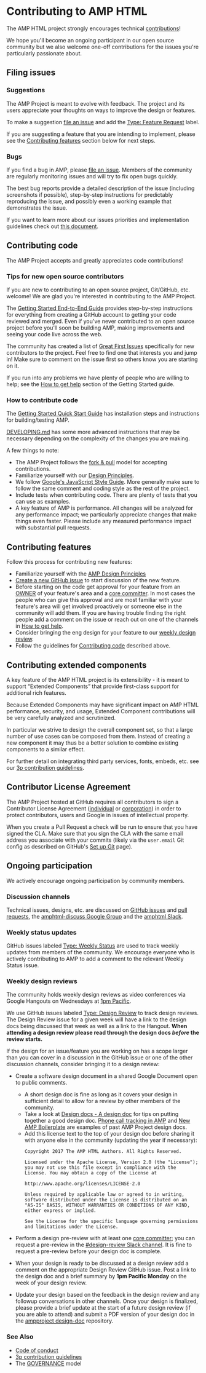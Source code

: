 <!---
Copyright 2015 The AMP HTML Authors. All Rights Reserved.

Licensed under the Apache License, Version 2.0 (the "License");
you may not use this file except in compliance with the License.
You may obtain a copy of the License at

      http://www.apache.org/licenses/LICENSE-2.0

Unless required by applicable law or agreed to in writing, software
distributed under the License is distributed on an "AS-IS" BASIS,
WITHOUT WARRANTIES OR CONDITIONS OF ANY KIND, either express or implied.
See the License for the specific language governing permissions and
limitations under the License.
-->

# Contributing to AMP HTML

The AMP HTML project strongly encourages technical [contributions](https://www.ampproject.org/contribute/)!

We hope you'll become an ongoing participant in our open source community but we also welcome one-off contributions for the issues you're particularly passionate about.

## Filing issues

### Suggestions

The AMP Project is meant to evolve with feedback.  The project and its users appreciate your thoughts on ways to improve the design or features.

To make a suggestion [file an issue](https://github.com/ampproject/amphtml/issues/new) and add the [Type: Feature Request](https://github.com/ampproject/amphtml/labels/Type%3A%20Feature%20Request) label.

If you are suggesting a feature that you are intending to implement, please see the [Contributing features](#contributing-features) section below for next steps.

### Bugs

If you find a bug in AMP, please [file an issue](https://github.com/ampproject/amphtml/issues/new).  Members of the community are regularly monitoring issues and will try to fix open bugs quickly.

The best bug reports provide a detailed description of the issue (including screenshots if possible), step-by-step instructions for predictably reproducing the issue, and possibly even a working example that demonstrates the issue.

If you want to learn more about our issues priorities and implementation guidelines check out [this document](https://github.com/ampproject/amphtml/blob/master/contributing/issue-priorities.md).

## Contributing code

The AMP Project accepts and greatly appreciates code contributions!

### Tips for new open source contributors

If you are new to contributing to an open source project, Git/GitHub, etc. welcome!  We are glad you're interested in contributing to the AMP Project.

The [Getting Started End-to-End Guide](contributing/getting-started-e2e.md) provides step-by-step instructions for everything from creating a GitHub account to getting your code reviewed and merged.  Even if you've never contributed to an open source project before you'll soon be building AMP, making improvements and seeing your code live across the web.

The community has created a list of [Great First Issues](https://github.com/ampproject/amphtml/milestone/25) specifically for new contributors to the project.  Feel free to find one that interests you and jump in!  Make sure to comment on the issue first so others know you are starting on it.

If you run into any problems we have plenty of people who are willing to help; see the [How to get help](contributing/getting-started-e2e.md#how-to-get-help) section of the Getting Started guide.

### How to contribute code

The [Getting Started Quick Start Guide](contributing/getting-started-quick.md) has installation steps and instructions for building/testing AMP.

[DEVELOPING.md](DEVELOPING.md) has some more advanced instructions that may be necessary depending on the complexity of the changes you are making.

A few things to note:

* The AMP Project follows the [fork & pull](https://help.github.com/articles/using-pull-requests/#fork--pull) model for accepting contributions.
* Familiarize yourself with our [Design Principles](contributing/DESIGN_PRINCIPLES.md).
* We follow [Google's JavaScript Style Guide](https://google.github.io/styleguide/jsguide.html).  More generally make sure to follow the same comment and coding style as the rest of the project.
* Include tests when contributing code.  There are plenty of tests that you can use as examples.
* A key feature of AMP is performance.  All changes will be analyzed for any performance impact; we particularly appreciate changes that make things even faster.  Please include any measured performance impact with substantial pull requests.

## Contributing features

Follow this process for contributing new features:
* Familiarize yourself with the [AMP Design Principles](contributing/DESIGN_PRINCIPLES.md)
* [Create a new GitHub issue](https://github.com/ampproject/amphtml/issues/new) to start discussion of the new feature.
* Before starting on the code get approval for your feature from an [OWNER](https://github.com/ampproject/amphtml/search?utf8=%E2%9C%93&q=filename%3AOWNERS.yaml&type=Code) of your feature's area and a [core committer](https://github.com/ampproject/amphtml/blob/master/GOVERNANCE.md#core-committers).  In most cases the people who can give this approval and are most familiar with your feature's area will get involved proactively or someone else in the community will add them.  If you are having trouble finding the right people add a comment on the issue or reach out on one of the channels in [How to get help](contributing/getting-started-e2e.md#how-to-get-help).
* Consider bringing the eng design for your feature to our [weekly design review](#weekly-design-review).
* Follow the guidelines for [Contributing code](#contributing-code) described above.

## Contributing extended components

A key feature of the AMP HTML project is its extensibility - it is meant to support “Extended Components” that provide first-class support for additional rich features.

Because Extended Components may have significant impact on AMP HTML performance, security, and usage, Extended Component contributions will be very carefully analyzed and scrutinized.

In particular we strive to design the overall component set, so that a large number of use cases can be composed from them. Instead of creating a new component it may thus be a better solution to combine existing components to a similar effect.

For further detail on integrating third party services, fonts, embeds, etc. see our [3p contribution guidelines](https://github.com/ampproject/amphtml/tree/master/3p).


## Contributor License Agreement

The AMP Project hosted at GitHub requires all contributors to sign a Contributor License Agreement ([individual](https://developers.google.com/open-source/cla/individual) or [corporation](https://developers.google.com/open-source/cla/corporate)) in order to protect contributors, users and Google in issues of intellectual property.

When you create a Pull Request a check will be run to ensure that you have signed the CLA.  Make sure that you sign the CLA with the same email address you associate with your commits (likely via the `user.email` Git config as described on GitHub's [Set up Git](https://help.github.com/articles/set-up-git/) page).

## Ongoing participation

We actively encourage ongoing participation by community members.

### Discussion channels

Technical issues, designs, etc. are discussed on [GitHub issues](https://github.com/ampproject/amphtml/issues) and [pull requests](https://github.com/ampproject/amphtml/pulls),
 the [amphtml-discuss Google Group](https://groups.google.com/forum/#!forum/amphtml-discuss) and the [amphtml Slack](https://docs.google.com/forms/d/1wAE8w3K5preZnBkRk-MD1QkX8FmlRDxd_vs4bFSeJlQ/viewform?fbzx=4406980310789882877).

### Weekly status updates

GitHub issues labeled [Type: Weekly Status](https://github.com/ampproject/amphtml/issues?q=label%3A%22Type%3A+Weekly+Status%22) are used to track weekly updates from members of the community.  We encourage everyone who is actively contributing to AMP to add a comment to the relevant Weekly Status issue.

### Weekly design reviews

The community holds weekly design reviews as video conferences via Google Hangouts on Wednesdays at [1pm Pacific](https://www.google.com/?#q=1pm+pacific+in+local+time).

We use GitHub issues labeled [Type: Design Review](https://github.com/ampproject/amphtml/issues?q=label%3A%22Type%3A+Design+Review%22) to track design reviews.  The Design Review issue for a given week will have a link to the design docs being discussed that week as well as a link to the Hangout.  **When attending a design review please read through the design docs _before_ the review starts.**

If the design for an issue/feature you are working on has a scope larger than you can cover in a discussion in the GitHub issue or one of the other discussion channels, consider bringing it to a design review:

* Create a software design document in a shared Google Document open to public comments.
  * A short design doc is fine as long as it covers your design in sufficient detail to allow for a review by other members of the community.
  * Take a look at [Design docs - A design doc](https://medium.com/@cramforce/design-docs-a-design-doc-a152f4484c6b) for tips on putting together a good design doc.  [Phone call tracking in AMP](https://docs.google.com/document/d/1UDMYv0f2R9CvMUSBQhxjtkSnC4984t9dJeqwm_8WiAM/edit) and [New AMP Boilerplate](https://docs.google.com/document/d/1gZFaKvcDffceJNaI3bYfuYPtYU5u2y6UhE5wBPTsJ9w/edit) are examples of past AMP Project design docs.
  * Add this license text to the top of your design doc before sharing it with anyone else in the community (updating the year if necessary):
      ```
      Copyright 2017 The AMP HTML Authors. All Rights Reserved.

      Licensed under the Apache License, Version 2.0 (the "License"); you may not use this file except in compliance with the License. You may obtain a copy of the License at

      http://www.apache.org/licenses/LICENSE-2.0

      Unless required by applicable law or agreed to in writing, software distributed under the License is distributed on an "AS-IS" BASIS, WITHOUT WARRANTIES OR CONDITIONS OF ANY KIND, either express or implied.

      See the License for the specific language governing permissions and limitations under the License.
      ```

* Perform a design pre-review with at least one [core committer](https://github.com/ampproject/amphtml/blob/master/GOVERNANCE.md); you can request a pre-review in the [#design-review Slack channel](https://amphtml.slack.com/messages/design-review/).  It is fine to request a pre-review before your design doc is complete.

* When your design is ready to be discussed at a design review add a comment on the appropriate Design Review GitHub issue.  Post a link to the design doc and a brief summary by **1pm Pacific Monday** on the week of your design review.

* Update your design based on the feedback in the design review and any followup conversations in other channels.  Once your design is finalized, please provide a brief update at the start of a future design review (if you are able to attend) and submit a PDF version of your design doc in the [ampproject design-doc](https://github.com/ampproject/design-docs) repository.

### See Also

* [Code of conduct](CODE_OF_CONDUCT.md)
* [3p contribution guidelines](https://github.com/ampproject/amphtml/tree/master/3p)
* The [GOVERNANCE](GOVERNANCE.md) model
